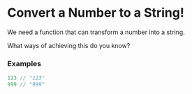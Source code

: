 # Convert a Number to a String!

We need a function that can transform a number into a string.

What ways of achieving this do you know?

### Examples

```javascript
123 // "123"
999 // "999"
```

